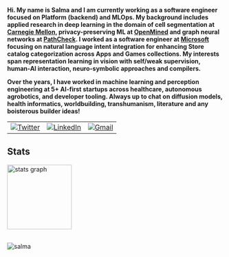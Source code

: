 __Hi. My name is Salma and I am currently working as a software engineer focused on Platform (backend) and MLOps. My background includes applied research in deep learning in the domain of cell segmentation at [Carnegie Mellon](https://xulabs.github.io/), privacy-preserving ML at [OpenMined](https://openmined.org/) and graph neural networks at [PathCheck](https://www.pathcheck.org/). I worked as a software engineer at [Microsoft](https://apps.microsoft.com/home) focusing on natural language intent integration for enhancing Store catalog categorization across Apps and Games collections. My interests span representation learning in vision with self/weak supervision, human-AI interaction, neuro-symbolic approaches and compilers.__

__Over the years, I have worked in machine learning and perception engineering at 5+ AI-first startups across healthcare, autonomous agrobotics, and developer tooling.  Always up to chat on diffusion models, health informatics, worldbuilding, transhumanism, literature and any boisterous builder ideas!__

<table>
  <tr>
    <td><a href="https://twitter.com/IdealisticINTJ"><img src="https://img.shields.io/twitter/follow/IdealisticINTJ?label=Twitter&style=social" alt="Twitter"></a</td>
      <td><a href="https://www.linkedin.com/in/IdealisticINTJ"><img src="https://img.shields.io/badge/LinkedIn--_.svg?style=social&logo=linkedin" alt="LinkedIn"></a></td>
      <td><a href="mailto:salmasaa02@gmail.com"><img src="https://img.shields.io/badge/Gmail--_.svg?style=social&logo=gmail" alt="Gmail"></a></td>
  </tr>
</table>
 
## Stats

<div align="left">
  <img src="https://github-readme-stats.vercel.app/api?username=idealisticintj&hide_title=false&hide_rank=false&show_icons=true&include_all_commits=true&count_private=true&disable_animations=false&theme=transparent&locale=en&hide_border=false" height="150" alt="stats graph"  />
</div>


<br>
<p> <img src="https://komarev.com/ghpvc/?username=idealisticintj&color=0759EA" alt="salma" /> </p>


                                                                                              
<!--
**IdealisticINTJ/IdealisticINTJ** is a ✨ _special_ ✨ repository because its `README.md` (this file) appears on your GitHub profile.
